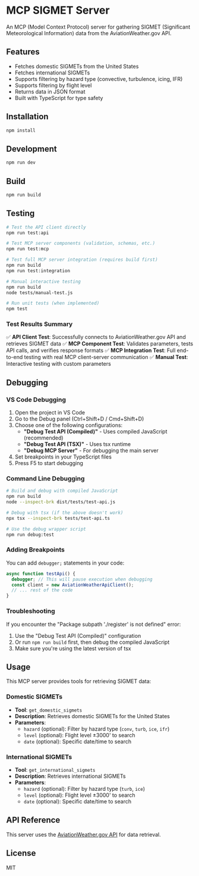 # MCP SIGMET Server

An MCP (Model Context Protocol) server for gathering SIGMET (Significant Meteorological Information) data from the AviationWeather.gov API.

## Features

- Fetches domestic SIGMETs from the United States
- Fetches international SIGMETs
- Supports filtering by hazard type (convective, turbulence, icing, IFR)
- Supports filtering by flight level
- Returns data in JSON format
- Built with TypeScript for type safety

## Installation

```bash
npm install
```

## Development

```bash
npm run dev
```

## Build

```bash
npm run build
```

## Testing

```bash
# Test the API client directly
npm run test:api

# Test MCP server components (validation, schemas, etc.)
npm run test:mcp

# Test full MCP server integration (requires build first)
npm run build
npm run test:integration

# Manual interactive testing
npm run build
node tests/manual-test.js

# Run unit tests (when implemented)
npm test
```

### Test Results Summary

✅ **API Client Test**: Successfully connects to AviationWeather.gov API and retrieves SIGMET data
✅ **MCP Component Test**: Validates parameters, tests API calls, and verifies response formats
✅ **MCP Integration Test**: Full end-to-end testing with real MCP client-server communication
✅ **Manual Test**: Interactive testing with custom parameters

## Debugging

### VS Code Debugging
1. Open the project in VS Code
2. Go to the Debug panel (Ctrl+Shift+D / Cmd+Shift+D)
3. Choose one of the following configurations:
   - **"Debug Test API (Compiled)"** - Uses compiled JavaScript (recommended)
   - **"Debug Test API (TSX)"** - Uses tsx runtime
   - **"Debug MCP Server"** - For debugging the main server
4. Set breakpoints in your TypeScript files
5. Press F5 to start debugging

### Command Line Debugging
```bash
# Build and debug with compiled JavaScript
npm run build
node --inspect-brk dist/tests/test-api.js

# Debug with tsx (if the above doesn't work)
npx tsx --inspect-brk tests/test-api.ts

# Use the debug wrapper script
npm run debug:test
```

### Adding Breakpoints
You can add `debugger;` statements in your code:
```typescript
async function testApi() {
  debugger; // This will pause execution when debugging
  const client = new AviationWeatherApiClient();
  // ... rest of the code
}
```

### Troubleshooting
If you encounter the "Package subpath './register' is not defined" error:
1. Use the "Debug Test API (Compiled)" configuration
2. Or run `npm run build` first, then debug the compiled JavaScript
3. Make sure you're using the latest version of tsx

## Usage

This MCP server provides tools for retrieving SIGMET data:

### Domestic SIGMETs
- **Tool**: `get_domestic_sigmets`
- **Description**: Retrieves domestic SIGMETs for the United States
- **Parameters**:
  - `hazard` (optional): Filter by hazard type (`conv`, `turb`, `ice`, `ifr`)
  - `level` (optional): Flight level ±3000' to search
  - `date` (optional): Specific date/time to search

### International SIGMETs
- **Tool**: `get_international_sigmets`
- **Description**: Retrieves international SIGMETs
- **Parameters**:
  - `hazard` (optional): Filter by hazard type (`turb`, `ice`)
  - `level` (optional): Flight level ±3000' to search
  - `date` (optional): Specific date/time to search

## API Reference

This server uses the [AviationWeather.gov API](https://aviationweather.gov/data/api/swagger.yaml) for data retrieval.

## License

MIT 
